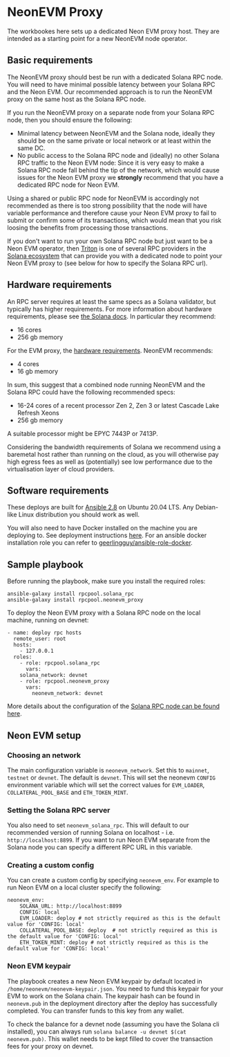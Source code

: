 # NeonEVM Proxy 

The workbookes here sets up a dedicated Neon EVM proxy host. They are intended as a starting point for a new NeonEVM node operator. 

## Basic requirements

The NeonEVM proxy should best be run with a dedicated Solana RPC node. You will need to have minimal possible latency between your Solana RPC and the Neon EVM. Our recommended approach is to run the NeonEVM proxy on the same host as the Solana RPC node.

If you run the NeonEVM proxy on a separate node from your Solana RPC node, then you should ensure the following:

 - Minimal latency between NeonEVM and the Solana node, ideally they should be on the same private or local network or at least within the same DC.
 - No public access to the Solana RPC node and (ideally) no other Solana RPC traffic to the Neon EVM node: Since it is very easy to make a Solana RPC node fall behind the tip of the network, which would cause issues for the Neon EVM proxy we **strongly** recommend that you have a dedicated RPC node for Neon EVM.

Using a shared or public RPC node for NeonEVM is accordingly not recommended as there is too strong possibility that the node will have variable performance and therefore cause your Neon EVM proxy to fail to submit or confirm some of its transactions, which would mean that you risk loosing the benefits from processing those transactions.

If you don't want to run your own Solana RPC node but just want to be a Neon EVM operator, then [Triton](https://triton.one) is one of several RPC providers in the [Solana ecosystem](https://solana.com/ecosystem) that can provide you with a dedicated node to point your Neon EVM proxy to (see below for how to specify the Solana RPC url).

## Hardware requirements

An RPC server requires at least the same specs as a Solana validator, but typically has higher requirements. For more information about hardware requirements, please see [the Solana docs](https://docs.solana.com/running-validator/validator-reqs). In particular they recommend:

 - 16 cores
 - 256 gb memory

For the EVM proxy, the [hardware requirements](https://docs.neon-labs.org/docs/proxy/operator_guide#hardware-recommendations). NeonEVM recommends:

 - 4 cores
 - 16 gb memory

In sum, this suggest that a combined node running NeonEVM and the Solana RPC could have the following recommended specs:

 - 16-24 cores of a recent processor Zen 2, Zen 3 or latest Cascade Lake Refresh Xeons
 - 256 gb memory 

A suitable processor might be EPYC 7443P or 7413P.

Considering the bandwidth requirements of Solana we recommend using a baremetal host rather than running on the cloud, as you will otherwise pay high egress fees as well as (potentially) see low performance due to the virtualisation layer of cloud providers.

## Software requirements

These deploys are built for [Ansible 2.8](https://docs.ansible.com/ansible/2.8/user_guide/index.html) on Ubuntu 20.04 LTS. Any Debian-like Linux distribution you should work as well.

You will also need to have Docker installed on the machine you are deploying to. See deployment instructions [here](https://docs.docker.com/engine/install/).  For an ansible docker installation role you can refer to [geerlingguy/ansible-role-docker](https://github.com/geerlingguy/ansible-role-docker).

## Sample playbook

Before running the playbook, make sure you install the required roles:

```
ansible-galaxy install rpcpool.solana_rpc
ansible-galaxy install rpcpool.neonevm_proxy
```


To deploy the Neon EVM proxy with a Solana RPC node on the local machine, running on devnet:

```
- name: deploy rpc hosts
  remote_user: root
  hosts:
    - 127.0.0.1
  roles:
    - role: rpcpool.solana_rpc
      vars:
  	solana_network: devnet
    - role: rpcpool.neonevm_proxy
      vars:
        neonevm_network: devnet
``` 

More details about the configuration of the [Solana RPC node can be found here](https://github.com/rpcpool/solana-rpc-ansible).


## Neon EVM setup

### Choosing an network

The main configuration variable is `neonevm_network`. Set this to `mainnet`, `testnet` or `devnet`. The default is `devnet`. This will set the neonevm `CONFIG` environment variable which will set the correct values for `EVM_LOADER`, `COLLATERAL_POOL_BASE` and `ETH_TOKEN_MINT`.

### Setting the Solana RPC server

You also need to set `neonevm_solana_rpc`. This will default to our recommended version of running Solana on localhost - i.e. `http://localhost:8899`. If you want to run Neon EVM separate from the Solana node you can specify a different RPC URL in this variable.

### Creating a custom config

You can create a custom config by specifying `neonevm_env`. For example to run Neon EVM on a local cluster specify the following:
```
neonevm_env:
	SOLANA_URL: http://localhost:8899
	CONFIG: local
	EVM_LOADER: deploy # not strictly required as this is the default value for 'CONFIG: local'
	COLLATERAL_POOL_BASE: deploy  # not strictly required as this is the default value for 'CONFIG: local'
	ETH_TOKEN_MINT: deploy # not strictly required as this is the default value for 'CONFIG: local'
```

### Neon EVM keypair

The playbook creates a new Neon EVM keypair by default located in `/home/neonevm/neonevm-keypair.json`. You need to fund this keypair for your EVM to work on the Solana chain. The keypair hash can be found in `neonevm.pub` in the deployment directory after the deploy has successfully completed. You can transfer funds to this key from any wallet. 

To check the balance for a devnet node (assuming you have the Solana cli installed), you can always run `solana balance -u devnet $(cat neonevm.pub)`. This wallet needs to be kept filled to cover the transaction fees for your proxy on devnet.


